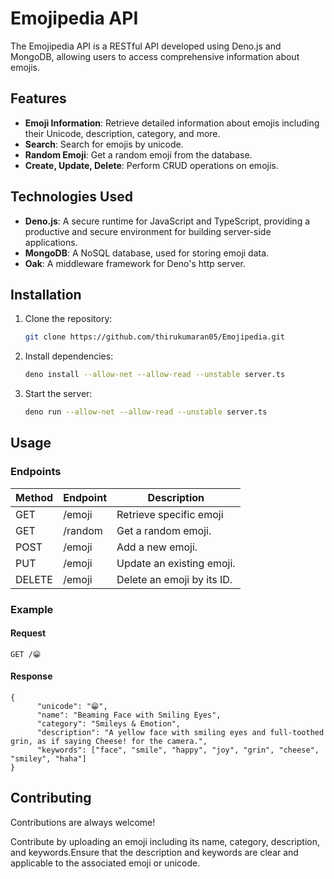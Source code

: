 
# Emojipedia API

The Emojipedia API is a RESTful API developed using Deno.js and MongoDB, allowing users to access comprehensive information about emojis.

## Features

- **Emoji Information**: Retrieve detailed information about emojis including their Unicode, description, category, and more.
- **Search**: Search for emojis by unicode.
- **Random Emoji**: Get a random emoji from the database.
- **Create, Update, Delete**: Perform CRUD operations on emojis.

## Technologies Used

- **Deno.js**: A secure runtime for JavaScript and TypeScript, providing a productive and secure environment for building server-side applications.
- **MongoDB**: A NoSQL database, used for storing emoji data.
- **Oak**: A middleware framework for Deno's http server.

## Installation

1. Clone the repository:

    ```bash
    git clone https://github.com/thirukumaran05/Emojipedia.git
    ```

2. Install dependencies:

    ```bash
    deno install --allow-net --allow-read --unstable server.ts
    ```

3. Start the server:

    ```bash
    deno run --allow-net --allow-read --unstable server.ts
    ```

## Usage

### Endpoints

| Method | Endpoint              | Description                           |
| ------ | --------------------- | ------------------------------------- |
| GET    | /emoji                | Retrieve specific emoji               |
| GET    | /random               | Get a random emoji.                   |
| POST   | /emoji                | Add a new emoji.                      |
| PUT    | /emoji                | Update an existing emoji.             |
| DELETE | /emoji                | Delete an emoji by its ID.            |

### Example

#### Request
```http
GET /😁
```

#### Response
```http
{
      "unicode": "😁",
      "name": "Beaming Face with Smiling Eyes",
      "category": "Smileys & Emotion",
      "description": "A yellow face with smiling eyes and full-toothed grin, as if saying Cheese! for the camera.",
      "keywords": ["face", "smile", "happy", "joy", "grin", "cheese", "smiley", "haha"]
}

```

## Contributing

Contributions are always welcome!

Contribute by uploading an emoji including its name, category, description, and keywords.Ensure that the description and keywords are clear and applicable to the associated emoji or unicode.


